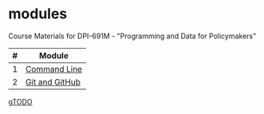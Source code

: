# modules
Course Materials for DPI-691M - "Programming and Data for Policymakers"

\# | Module
---|-----------
1  | [Command Line](./commandline)
2  | [Git and GitHub](./git)


g[TODO](./todo.md)